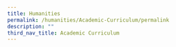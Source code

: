 ```yaml
---
title: Humanities
permalink: /humanities/Academic-Curriculum/permalink
description: ""
third_nav_title: Academic Curriculum
---
```

